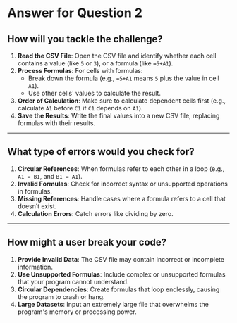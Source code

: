 # Answer for Question 2

## How will you tackle the challenge?
1. **Read the CSV File**: Open the CSV file and identify whether each cell contains a value (like `5` or `3`), or a formula (like `=5+A1`).
2. **Process Formulas**: For cells with formulas:
   - Break down the formula (e.g., `=5+A1` means `5` plus the value in cell `A1`).
   - Use other cells' values to calculate the result.
3. **Order of Calculation**: Make sure to calculate dependent cells first (e.g., calculate `A1` before `C1` if `C1` depends on `A1`).
4. **Save the Results**: Write the final values into a new CSV file, replacing formulas with their results.

---

## What type of errors would you check for?
1. **Circular References**: When formulas refer to each other in a loop (e.g., `A1 = B1`, and `B1 = A1`).
2. **Invalid Formulas**: Check for incorrect syntax or unsupported operations in formulas.
3. **Missing References**: Handle cases where a formula refers to a cell that doesn’t exist.
4. **Calculation Errors**: Catch errors like dividing by zero.

---

## How might a user break your code?
1. **Provide Invalid Data**: The CSV file may contain incorrect or incomplete information.
2. **Use Unsupported Formulas**: Include complex or unsupported formulas that your program cannot understand.
3. **Circular Dependencies**: Create formulas that loop endlessly, causing the program to crash or hang.
4. **Large Datasets**: Input an extremely large file that overwhelms the program's memory or processing power.
